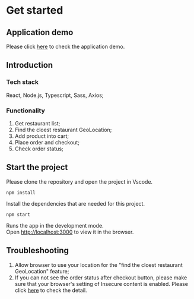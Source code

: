 # Get started

## Application demo

Please click [here](https://6254424ff3a3f3005d08f7d8--flourishing-pie-f01916.netlify.app/) to check the application demo.

## Introduction

### Tech stack

React, Node.js, Typescript, Sass, Axios;

### Functionality

1. Get restaurant list;
2. Find the cloest restaurant GeoLocation;
3. Add product into cart;
4. Place order and checkout;
5. Check order status;

## Start the project

Please clone the repository and open the project in Vscode.

`npm install`

Install the dependencies that are needed for this project.

`npm start`

Runs the app in the development mode.\
Open [http://localhost:3000](http://localhost:3000) to view it in the browser.

## Troubleshooting

1. Allow browser to use your location for the "find the cloest restaurant GeoLocation" feature;
2. If you can not see the order status after checkout button, please make sure that your browser's setting of Insecure content is enabled.
   Please click [here](https://stackoverflow.com/questions/37387711/page-loaded-over-https-but-requested-an-insecure-xmlhttprequest-endpoint) to check the detail.
